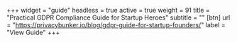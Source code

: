 +++
widget = "guide"
headless = true
active = true
weight = 91
title = "Practical GDPR Compliance Guide for Startup Heroes"
subtitle = ""
[btn]
  url = "https://privacybunker.io/blog/gdpr-guide-for-startup-founders/"
  label = "View Guide"
+++
